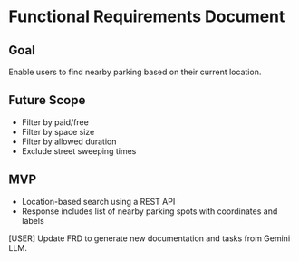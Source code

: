 # Functional Requirements Document

## Goal
Enable users to find nearby parking based on their current location.

## Future Scope
- Filter by paid/free
- Filter by space size
- Filter by allowed duration
- Exclude street sweeping times

## MVP
- Location-based search using a REST API
- Response includes list of nearby parking spots with coordinates and labels

[USER] Update FRD to generate new documentation and tasks from Gemini LLM.